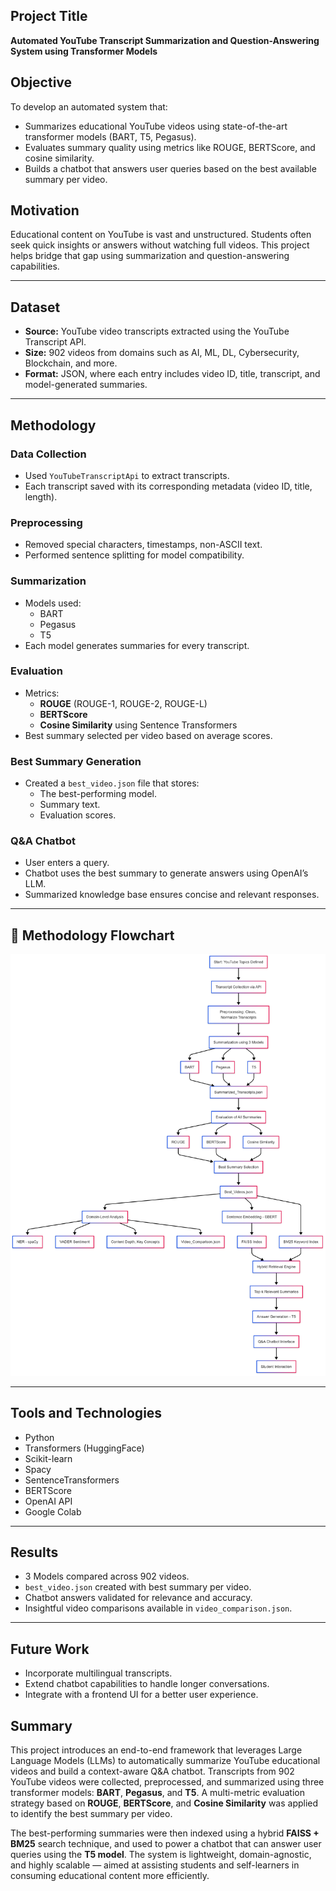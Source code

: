 
##  Project Title
**Automated YouTube Transcript Summarization and Question-Answering System using Transformer Models**

##  Objective
To develop an automated system that:
- Summarizes educational YouTube videos using state-of-the-art transformer models (BART, T5, Pegasus).
- Evaluates summary quality using metrics like ROUGE, BERTScore, and cosine similarity.
- Builds a chatbot that answers user queries based on the best available summary per video.

##  Motivation
Educational content on YouTube is vast and unstructured. Students often seek quick insights or answers without watching full videos. This project helps bridge that gap using summarization and question-answering capabilities.

---

## Dataset
- **Source:** YouTube video transcripts extracted using the YouTube Transcript API.
- **Size:** 902 videos from domains such as AI, ML, DL, Cybersecurity, Blockchain, and more.
- **Format:** JSON, where each entry includes video ID, title, transcript, and model-generated summaries.

---

##  Methodology

###  Data Collection
- Used `YouTubeTranscriptApi` to extract transcripts.
- Each transcript saved with its corresponding metadata (video ID, title, length).

###  Preprocessing
- Removed special characters, timestamps, non-ASCII text.
- Performed sentence splitting for model compatibility.

###  Summarization
- Models used:
  - BART
  - Pegasus
  - T5
- Each model generates summaries for every transcript.

###  Evaluation
- Metrics:
  - **ROUGE** (ROUGE-1, ROUGE-2, ROUGE-L)
  - **BERTScore**
  - **Cosine Similarity** using Sentence Transformers
- Best summary selected per video based on average scores.

###  Best Summary Generation
- Created a `best_video.json` file that stores:
  - The best-performing model.
  - Summary text.
  - Evaluation scores.

###  Q&A Chatbot
- User enters a query.
- Chatbot uses the best summary to generate answers using OpenAI’s LLM.
- Summarized knowledge base ensures concise and relevant responses.

---
## 🧭 Methodology Flowchart

![Methodology Flowchart](methodology_flowchart.png)

---

## Tools and Technologies
- Python
- Transformers (HuggingFace)
- Scikit-learn
- Spacy
- SentenceTransformers
- BERTScore
- OpenAI API
- Google Colab

---

##  Results
- 3 Models compared across 902 videos.
- `best_video.json` created with best summary per video.
- Chatbot answers validated for relevance and accuracy.
- Insightful video comparisons available in `video_comparison.json`.

---

##  Future Work
- Incorporate multilingual transcripts.
- Extend chatbot capabilities to handle longer conversations.
- Integrate with a frontend UI for a better user experience.

##  Summary

This project introduces an end-to-end framework that leverages Large Language Models (LLMs) to automatically summarize YouTube educational videos and build a context-aware Q&A chatbot. Transcripts from 902 YouTube videos were collected, preprocessed, and summarized using three transformer models: **BART**, **Pegasus**, and **T5**. A multi-metric evaluation strategy based on **ROUGE**, **BERTScore**, and **Cosine Similarity** was applied to identify the best summary per video.

The best-performing summaries were then indexed using a hybrid **FAISS + BM25** search technique, and used to power a chatbot that can answer user queries using the **T5 model**. The system is lightweight, domain-agnostic, and highly scalable — aimed at assisting students and self-learners in consuming educational content more efficiently.


